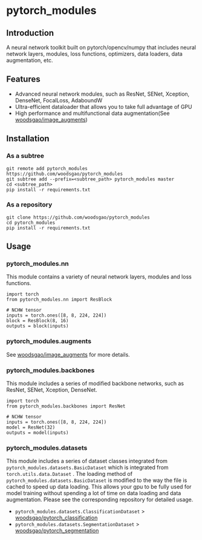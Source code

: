 # pytorch_modules

## Introduction

A neural network toolkit built on pytorch/opencv/numpy that includes neural network layers, modules, loss functions, optimizers, data loaders, data augmentation, etc.

## Features

 - Advanced neural network modules, such as ResNet, SENet, Xception, DenseNet, FocalLoss, AdaboundW
 - Ultra-efficient dataloader that allows you to take full advantage of GPU
 - High performance and multifunctional data augmentation(See [woodsgao/image_augments](https://github.com/woodsgao/image_augments))

## Installation

### As a subtree

    git remote add pytorch_modules https://github.com/woodsgao/pytorch_modules 
    git subtree add --prefix=<subtree_path> pytorch_modules master
    cd <subtree_path>
    pip install -r requirements.txt

### As a repository

    git clone https://github.com/woodsgao/pytorch_modules
    cd pytorch_modules
    pip install -r requirements.txt

## Usage

### pytorch_modules.nn

This module contains a variety of neural network layers, modules and loss functions.

    import torch
    from pytorch_modules.nn import ResBlock
    
    # NCHW tensor
    inputs = torch.ones([8, 8, 224, 224])
    block = ResBlock(8, 16)
    outputs = block(inputs)

### pytorch_modules.augments

See [woodsgao/image_augments](https://github.com/woodsgao/image_augments) for more details.

### pytorch_modules.backbones

This module includes a series of modified backbone networks, such as ResNet, SENet, Xception, DenseNet.

    import torch
    from pytorch_modules.backbones import ResNet
    
    # NCHW tensor
    inputs = torch.ones([8, 8, 224, 224])
    model = ResNet(32)
    outputs = model(inputs)

### pytorch_modules.datasets

This module includes a series of dataset classes integrated from `pytorch_modules.datasets.BasicDataset` which is integrated from `torch.utils.data.Dataset` .
The loading method of `pytorch_modules.datasets.BasicDataset` is modified to the way the file is cached to speed up data loading. This allows your gpu to be fully used for model training without spending a lot of time on data loading and data augmentation.
Please see the corresponding repository for detailed usage.

 - `pytorch_modules.datasets.ClassificationDataset` > [woodsgao/pytorch_classification](https://github.com/woodsgao/pytorch_classification)
 - `pytorch_modules.datasets.SegmentationDataset` > [woodsgao/pytorch_segmentation](https://github.com/woodsgao/pytorch_segmentation)


